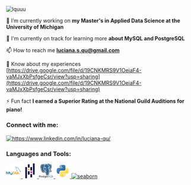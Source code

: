<p align="left"> <img src="https://komarev.com/ghpvc/?username=lquuu&label=Profile%20views&color=0e75b6&style=flat" alt="lquuu" /> </p>

🔭 I’m currently working on **my Master's in Applied Data Science at the University of Michigan**

🌱 I'm currently on track for learning more **about MySQL and PostgreSQL**

📫 How to reach me **luciana.s.qu@gmail.com**

📄 Know about my experiences [https://drive.google.com/file/d/19CNKMRS9V1OeiaF4-vaMJxXbPsfgeCsr/view?usp=sharing](https://drive.google.com/file/d/19CNKMRS9V1OeiaF4-vaMJxXbPsfgeCsr/view?usp=sharing)

⚡ Fun fact **I earned a Superior Rating at the National Guild Auditions for piano!**

<h3 align="left">Connect with me:</h3>
<p align="left">
<a href="https://linkedin.com/in/https://www.linkedin.com/in/luciana-qu/" target="blank"><img align="center" src="https://raw.githubusercontent.com/rahuldkjain/github-profile-readme-generator/master/src/images/icons/Social/linked-in-alt.svg" alt="https://www.linkedin.com/in/luciana-qu/" height="30" width="40" /></a>
</p>

<h3 align="left">Languages and Tools:</h3>
<p align="left"> <a href="https://www.mysql.com/" target="_blank" rel="noreferrer"> <img src="https://raw.githubusercontent.com/devicons/devicon/master/icons/mysql/mysql-original-wordmark.svg" alt="mysql" width="40" height="40"/> </a> <a href="https://pandas.pydata.org/" target="_blank" rel="noreferrer"> <img src="https://raw.githubusercontent.com/devicons/devicon/2ae2a900d2f041da66e950e4d48052658d850630/icons/pandas/pandas-original.svg" alt="pandas" width="40" height="40"/> </a> <a href="https://www.postgresql.org" target="_blank" rel="noreferrer"> <img src="https://raw.githubusercontent.com/devicons/devicon/master/icons/postgresql/postgresql-original-wordmark.svg" alt="postgresql" width="40" height="40"/> </a> <a href="https://www.python.org" target="_blank" rel="noreferrer"> <img src="https://raw.githubusercontent.com/devicons/devicon/master/icons/python/python-original.svg" alt="python" width="40" height="40"/> </a> <a href="https://seaborn.pydata.org/" target="_blank" rel="noreferrer"> <img src="https://seaborn.pydata.org/_images/logo-mark-lightbg.svg" alt="seaborn" width="40" height="40"/> </a> </p>
